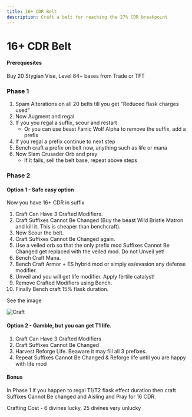 ```yaml
---
title: 16+ CDR Belt
description: Craft a belt for reaching the 27% CDR breakpoint
---
```


# 16+ CDR Belt

#### Prerequesites

Buy 20 Stygian Vise, Level 84+ bases from Trade or TFT

### Phase 1

1. Spam Alterations on all 20 belts till you get "Reduced flask charges used"
2. Now Augment and regal
3. If you you regal a suffix, scour and restart
   - Or you can use beast Farric Wolf Alpha to remove the suffix, add a prefix
4. If you regal a prefix continue to next step
5. Bench craft a prefix on belt now, anything such as life or mana
6. Now Slam Crusader Orb and pray
   - If it fails, sell the belt base, repeat above steps

### Phase 2

#### Option 1 - Safe easy option

Now you have 16+ CDR in suffix

1. Craft Can Have 3 Crafted Modifiers.
2. Craft Suffixes Cannot Be Changed (Buy the beast Wild Bristle Matron and kill it. This is cheaper than benchcraft).
3. Now Scour the belt.
4. Craft Suffixes Cannot Be Changed again.
5. Use a veiled orb so that the only prefix mod Suffixes Cannot Be Changed get replaced with the veiled mod. Do not Unveil yet!
6. Bench Craft Mana.
7. Bench Craft Armor + ES hybrid mod or simply es/evasion any defense modifier.
8. Unveil and you will get life modifier. Apply fertile catalyst!
9. Remove Crafted Modifiers using Bench.
10. Finally Bench craft 15% flask duration.

See the image

![Craft](/img/cdr_belt.png)

#### Option 2 - Gamble, but you can get T1 life.

1. Craft Can Have 3 Crafted Modifiers
2. Craft Suffixes Cannot Be Changed
3. Harvest Reforge Life. Beaware it may fill all 3 prefixes.
4. Repeat Suffixes Cannot Be Changed & Reforge life until you are happy with life mod

#### Bonus

In Phase 1 if you happen to regal T1/T2 flask effect duration then craft Suffixes Cannot Be changed and Aisling and Pray for 16 CDR.

Crafting Cost - 6 divines lucky, 25 divines very unlucky
